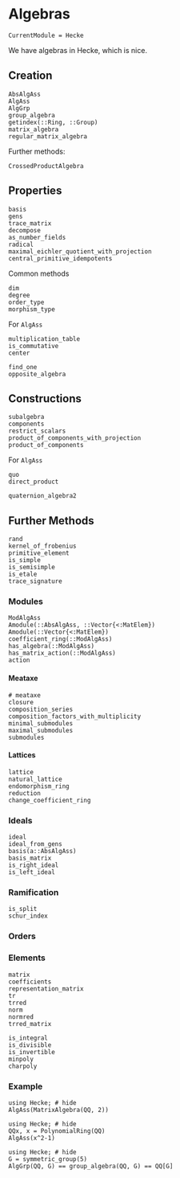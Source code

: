 # Algebras
```@meta
CurrentModule = Hecke
```

We have algebras in Hecke, which is nice.


## Creation

```@docs
AbsAlgAss
AlgAss
AlgGrp
group_algebra
getindex(::Ring, ::Group)
matrix_algebra
regular_matrix_algebra
```

Further methods:
```
CrossedProductAlgebra
```

## Properties

```@docs
basis
gens
trace_matrix
decompose
as_number_fields
radical
maximal_eichler_quotient_with_projection
central_primitive_idempotents
```

Common methods
```
dim
degree
order_type
morphism_type
```

For `AlgAss`
```@docs
multiplication_table
is_commutative
center
```

```
find_one
opposite_algebra
```

## Constructions

```@docs
subalgebra
components
restrict_scalars
product_of_components_with_projection
product_of_components
```

For `AlgAss`
```@docs
quo
direct_product
```

```
quaternion_algebra2
```

## Further Methods
```
rand
kernel_of_frobenius
primitive_element
is_simple
is_semisimple
is_etale
trace_signature
```


### Modules

```@docs
ModAlgAss
Amodule(::AbsAlgAss, ::Vector{<:MatElem})
Amodule(::Vector{<:MatElem})
coefficient_ring(::ModAlgAss)
has_algebra(::ModAlgAss)
has_matrix_action(::ModAlgAss)
action
```

#### Meataxe

```@docs
# meataxe
closure
composition_series
composition_factors_with_multiplicity
minimal_submodules
maximal_submodules
submodules
```

#### Lattices

```@docs
lattice
natural_lattice
endomorphism_ring
reduction
change_coefficient_ring
```

### Ideals

```@docs
ideal
ideal_from_gens
basis(a::AbsAlgAss)
basis_matrix
is_right_ideal
is_left_ideal
```

### Ramification

```@docs
is_split
schur_index
```

### Orders

### Elements

```@docs
matrix
coefficients
representation_matrix
tr
trred
norm
normred
trred_matrix
```

```@docs
is_integral
is_divisible
is_invertible
minpoly
charpoly
```

### Example

```@repl
using Hecke; # hide
AlgAss(MatrixAlgebra(QQ, 2))
```

```@repl
using Hecke; # hide
QQx, x = PolynomialRing(QQ)
AlgAss(x^2-1)
```

```@repl
using Hecke; # hide
G = symmetric_group(5)
AlgGrp(QQ, G) == group_algebra(QQ, G) == QQ[G]
```

